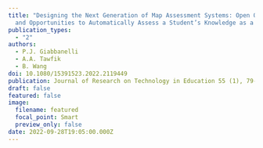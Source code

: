 ```yaml
---
title: "Designing the Next Generation of Map Assessment Systems: Open Questions
  and Opportunities to Automatically Assess a Student’s Knowledge as a Map"
publication_types:
  - "2"
authors:
  - P.J. Giabbanelli
  - A.A. Tawfik
  - B. Wang
doi: 10.1080/15391523.2022.2119449
publication: Journal of Research on Technology in Education 55 (1), 79-93
draft: false
featured: false
image:
  filename: featured
  focal_point: Smart
  preview_only: false
date: 2022-09-28T19:05:00.000Z
---
```

